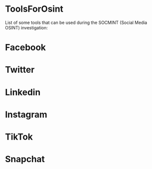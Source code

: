 # ToolsForOsint
List of some tools that can be used during the SOCMINT (Social Media OSINT) investigation:

# Facebook

# Twitter

# Linkedin

# Instagram

# TikTok

# Snapchat
